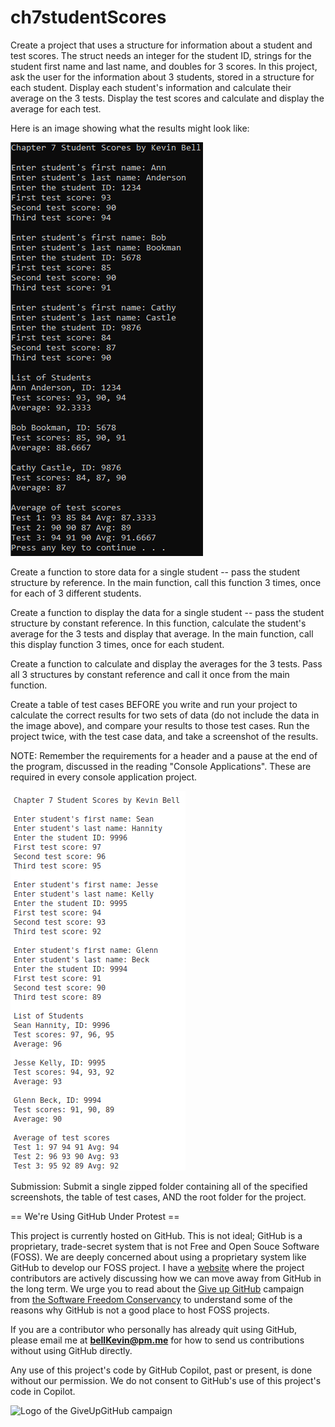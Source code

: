 # ch7studentScores

Create a project that uses a structure for information about a student and test scores. The struct needs an integer for the student ID, strings for the student first name and last name, and doubles for 3 scores. In this project, ask the user for the information about 3 students, stored in a structure for each student. Display each student's information and calculate their average on the 3 tests. Display the test scores and calculate and display the average for each test.

 Here is an image showing what the results might look like:

![Ch 7 Student Scores](https://github.com/bell-kevin/ch7studentScores/blob/main/ch7studentScores.PNG)

Create a function to store data for a single student -- pass the student structure by reference. In the main function, call this function 3 times, once for each of 3 different students.

Create a function to display the data for a single student -- pass the student structure by constant reference. In this function, calculate the student's average for the 3 tests and display that average. In the main function, call this display function 3 times, once for each student. 

Create a function to calculate and display the averages for the 3 tests. Pass all 3 structures by constant reference and call it once from the main function.

Create a table of test cases BEFORE you write and run your project to calculate the correct results for two sets of data (do not include the data in the image above), and compare your results to those test cases. Run the project twice, with the test case data, and take a screenshot of the results.

NOTE: Remember the requirements for a header and a pause at the end of the program, discussed in the reading "Console Applications". These are required in every console application project.

![1](https://github.com/bell-kevin/ch7studentScores/blob/main/Screenshot%20from%202022-10-13%2019-01-39.png)

Submission: Submit a single zipped folder containing all of the specified screenshots, the table of test cases, AND the root folder for the project.

== We're Using GitHub Under Protest ==

This project is currently hosted on GitHub.  This is not ideal; GitHub is a
proprietary, trade-secret system that is not Free and Open Souce Software
(FOSS).  We are deeply concerned about using a proprietary system like GitHub
to develop our FOSS project. I have a [website](https://bellKevin.me) where the
project contributors are actively discussing how we can move away from GitHub
in the long term.  We urge you to read about the [Give up GitHub](https://GiveUpGitHub.org) campaign 
from [the Software Freedom Conservancy](https://sfconservancy.org) to understand some of the reasons why GitHub is not 
a good place to host FOSS projects.

If you are a contributor who personally has already quit using GitHub, please
email me at **bellKevin@pm.me** for how to send us contributions without
using GitHub directly.

Any use of this project's code by GitHub Copilot, past or present, is done
without our permission.  We do not consent to GitHub's use of this project's
code in Copilot.

![Logo of the GiveUpGitHub campaign](https://sfconservancy.org/img/GiveUpGitHub.png)
